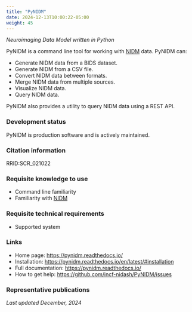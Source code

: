 ```yaml
---
title: "PyNIDM"
date: 2024-12-13T10:00:22-05:00
weight: 45
---
```


*Neuroimaging Data Model written in Python*

PyNIDM is a command line tool for working with [NIDM](../nidm/index.html) data. PyNIDM can:

- Generate NIDM data from a BIDS dataset.
- Generate NIDM from a CSV file.
- Convert NIDM data between formats.
- Merge NIDM data from multiple sources.
- Visualize NIDM data.
- Query NIDM data.

PyNIDM also provides a utility to query NIDM data using a REST API.

### Development status

PyNIDM is production software and is actively maintained.

### Citation information

RRID:SCR_021022

### Requisite knowledge to use

- Command line familiarity
- Familiarity with [NIDM](../nidm/index.html)

### Requisite technical requirements

- Supported system

### Links

- Home page: https://pynidm.readthedocs.io/
- Installation: https://pynidm.readthedocs.io/en/latest/#installation
- Full documentation: https://pynidm.readthedocs.io/
- How to get help: https://github.com/incf-nidash/PyNIDM/issues

### Representative publications

*Last updated December, 2024*
